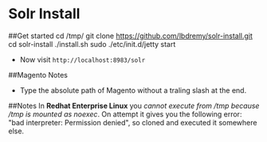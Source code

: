 # Solr Install

##Get started
    cd /tmp/
    git clone https://github.com/lbdremy/solr-install.git
    cd solr-install
    ./install.sh
    sudo ./etc/init.d/jetty start
    
 + Now visit `http://localhost:8983/solr`

##Magento Notes
 + Type the absolute path of Magento without a traling slash at the end.

##Notes
In __Redhat Enterprise Linux__ you *cannot execute from /tmp because /tmp is mounted as noexec*.
On attempt it gives you the following error: "bad interpreter: Permission denied", so cloned and executed it somewhere else.
